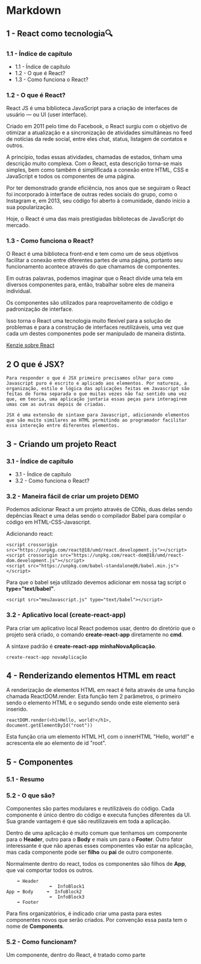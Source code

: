 
#  Markdown



## 1 - React como tecnologia🔍

### 1.1 - Índice de capítulo

- 1.1 - Índice de capítulo
- 1.2 - O que é React?
- 1.3 - Como funciona o React?

### 1.2 - O que é React?

React JS é uma biblioteca JavaScript para a criação de interfaces de usuário — ou UI (user interface).

Criado em 2011 pelo time do Facebook, o React surgiu com o objetivo de otimizar a atualização e a sincronização de atividades simultâneas no feed de notícias da rede social, entre eles chat, status, listagem de contatos e outros.

A princípio, todas essas atividades, chamadas de estados, tinham uma descrição muito complexa. Com o React, esta descrição torna-se mais simples, bem como também é simplificada a conexão entre HTML, CSS e JavaScript e todos os componentes de uma página.

Por ter demonstrado grande eficiência, nos anos que se seguiram o React foi incorporado à interface de outras redes sociais do grupo, como o Instagram e, em 2013, seu código foi aberto à comunidade, dando início a sua popularização.

Hoje, o React é uma das mais prestigiadas bibliotecas de JavaScript do mercado.

### 1.3 - Como funciona o React?

O React é uma biblioteca front-end e tem como um de seus objetivos facilitar a conexão entre diferentes partes de uma página, portanto seu funcionamento acontece através do que chamamos de componentes.

Em outras palavras, podemos imaginar que o React divide uma tela em diversos componentes para, então, trabalhar sobre eles de maneira individual.

Os componentes são utilizados para reaproveitamento de código e padronização de interface.

Isso torna o React uma tecnologia muito flexível para a solução de problemas e para a construção de interfaces reutilizáveis, uma vez que cada um destes componentes pode ser manipulado de maneira distinta.

[Kenzie sobre React](https://kenzie.com.br/blog/react/)

## 2 O que é JSX? 

    Para responder o que é JSX primeiro precisamos olhar para como Javascript puro é escrito e aplicado aos elementos. Por natureza, a organização, estilo e lógica das aplicações feitas em Javascript são feitas de forma separada o que muitas vezes não faz sentido uma vez que, em teoria, uma aplicação juntaria essas peças para interagirem umas com as outras depois de criadas.

    JSX é uma extensão de sintaxe para Javascript, adicionando elementos que são muito similares ao HTML permitindo ao programador facilitar essa intereção entre diferentes elementos.

## 3 - Criando um projeto React

### 3.1 - Índice de capítulo

- 3.1 - Índice de capítulo
- 3.2 - Como funciona o React?

### 3.2 - Maneira fácil de criar um projeto DEMO

Podemos adicionar React a um projeto através de CDNs, duas delas sendo depências React e uma delas sendo o compilador Babel para compilar o código em HTML-CSS-Javascript.


Adicionando react:
````
<script crossorigin src="https://unpkg.com/react@18/umd/react.development.js"></script>
<script crossorigin src="https://unpkg.com/react-dom@18/umd/react-dom.development.js"></script>
<script src="https://unpkg.com/babel-standalone@6/babel.min.js"></script>
````

Para que o babel seja utilizado devemos adicionar em nossa tag script o **type="text/babel"**.

```
<script src="meuJavascript.js" type="text/babel"></script>
```

### 3.2 - Aplicativo local (create-react-app)

Para criar um aplicativo local React podemos usar, dentro do diretório que o projeto será criado, o comando **create-react-app** diretamente no **cmd**.

A sintaxe padrão é **create-react-app** **minhaNovaAplicação**.

````
create-react-app novaAplicação
````

## 4 - Renderizando elementos HTML em react

A renderização de elementos HTML em react é feita através de uma função chamada ReactDOM.render. Esta função tem 2 parâmetros, o primeiro sendo o elemento HTML e o segundo sendo onde este elemento será inserido.

````
reactDOM.render(<h1>Hello, world!</h1>, document.getElementById("root"))
````

Esta função cria um elemento HTML H1, com o innerHTML "Hello, world!" e acrescenta ele ao elemento de id "root".

## 5 - Componentes

### 5.1 - Resumo

### 5.2 - O que são?

Componentes são partes modulares e reutilizáveis do código. Cada componente é único dentro do código e executa funções diferentes da UI. Sua grande vantagem é que são reutilizaveis em toda a aplicação.

Dentro de uma aplicação é muito comum que tenhamos um componente para o **Header**, outro para o **Body** e mais um para o **Footer**. Outro fator interessante é que não apenas esses componentes vão estar na aplicação, mas cada componente pode ser **filho** ou **pai** de outro componente.

Normalmente dentro do react, todos os componentes são filhos de **App**, que vai comportar todos os outros.
````
    ➡️ Header
                ➡️  InfoBlock1
App ➡️ Body     ➡️  InfoBlock2
                ➡️  InfoBlock3
    ➡️ Footer
````


Para fins organizatórios, é indicado criar uma pasta para estes componentes novos que serão criados. Por convenção essa pasta tem o nome de **Components**.

### 5.2 - Como funcionam?

Um componente, dentro do React, é tratado como parte







